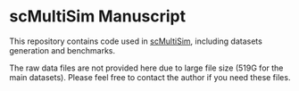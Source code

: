 # scMultiSim Manuscript

This repository contains code used in [scMultiSim](https://github.com/ZhangLabGT/scMultiSim),
including datasets generation and benchmarks.

The raw data files are not provided here due to large file size (519G for the main datasets).
Please feel free to contact the author if you need these files.
